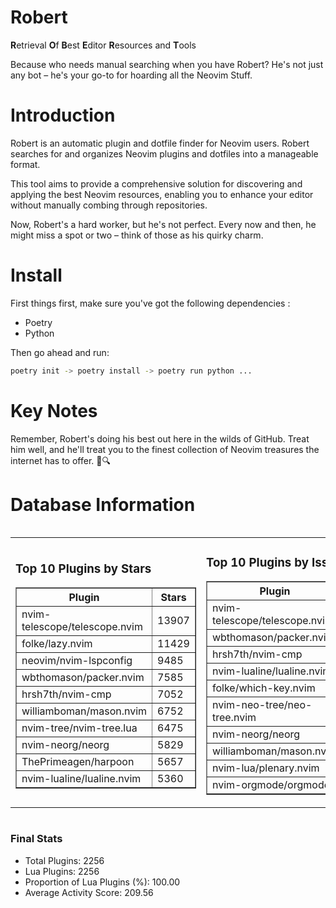 # Robert

**R**etrieval
**O**f
**B**est
**E**ditor
**R**esources and
**T**ools

Because who needs manual searching when you have Robert?
He's not just any bot – he's your go-to for hoarding all the Neovim Stuff.

# Introduction
Robert is an automatic plugin and dotfile finder for Neovim users. Robert searches for and organizes Neovim plugins and dotfiles into a manageable format.

This tool aims to provide a comprehensive solution for discovering and applying the best Neovim resources, enabling you to enhance your editor without manually combing through repositories.

Now, Robert's a hard worker, but he's not perfect. Every now and then, he might miss a spot or two – think of those as his quirky charm. 

# Install
 First things first, make sure you've got the following dependencies :
  - Poetry 
  - Python 

Then go ahead and run:

```bash
poetry init -> poetry install -> poetry run python ...
```
# Key Notes

Remember, Robert's doing his best out here in the wilds of GitHub. Treat him well, and he'll treat you to the finest collection of Neovim treasures the internet has to offer. 🎩🔍


# Database Information

<div style='display:flex;flex-direction:row;justify-content:space-between;'><table><tr><td><h3>Top 10 Plugins by Stars</h3><table border="1"><tr><th>Plugin</th><th>Stars</th></tr><tr><td>nvim-telescope/telescope.nvim</td><td>13907</td></tr><tr><td>folke/lazy.nvim</td><td>11429</td></tr><tr><td>neovim/nvim-lspconfig</td><td>9485</td></tr><tr><td>wbthomason/packer.nvim</td><td>7585</td></tr><tr><td>hrsh7th/nvim-cmp</td><td>7052</td></tr><tr><td>williamboman/mason.nvim</td><td>6752</td></tr><tr><td>nvim-tree/nvim-tree.lua</td><td>6475</td></tr><tr><td>nvim-neorg/neorg</td><td>5829</td></tr><tr><td>ThePrimeagen/harpoon</td><td>5657</td></tr><tr><td>nvim-lualine/lualine.nvim</td><td>5360</td></tr></table></td><td><h3>Top 10 Plugins by Issues</h3><table border="1"><tr><th>Plugin</th><th>Issues</th></tr><tr><td>nvim-telescope/telescope.nvim</td><td>325</td></tr><tr><td>wbthomason/packer.nvim</td><td>306</td></tr><tr><td>hrsh7th/nvim-cmp</td><td>219</td></tr><tr><td>nvim-lualine/lualine.nvim</td><td>194</td></tr><tr><td>folke/which-key.nvim</td><td>188</td></tr><tr><td>nvim-neo-tree/neo-tree.nvim</td><td>167</td></tr><tr><td>nvim-neorg/neorg</td><td>158</td></tr><tr><td>williamboman/mason.nvim</td><td>152</td></tr><tr><td>nvim-lua/plenary.nvim</td><td>123</td></tr><tr><td>nvim-orgmode/orgmode</td><td>99</td></tr></table></td><td><h3>Top 10 Plugins by Forks</h3><table border="1"><tr><th>Plugin</th><th>Forks</th></tr><tr><td>neovim/nvim-lspconfig</td><td>1996</td></tr><tr><td>nvim-telescope/telescope.nvim</td><td>769</td></tr><tr><td>nvim-tree/nvim-tree.lua</td><td>597</td></tr><tr><td>nvim-lualine/lualine.nvim</td><td>443</td></tr><tr><td>hrsh7th/nvim-cmp</td><td>344</td></tr><tr><td>folke/tokyonight.nvim</td><td>337</td></tr><tr><td>ThePrimeagen/harpoon</td><td>336</td></tr><tr><td>jackMort/ChatGPT.nvim</td><td>291</td></tr><tr><td>nvimdev/lspsaga.nvim</td><td>280</td></tr><tr><td>folke/lazy.nvim</td><td>271</td></tr></table></td></tr></table></div>

### Final Stats
- Total Plugins: 2256
- Lua Plugins: 2256
- Proportion of Lua Plugins (%): 100.00
- Average Activity Score: 209.56
